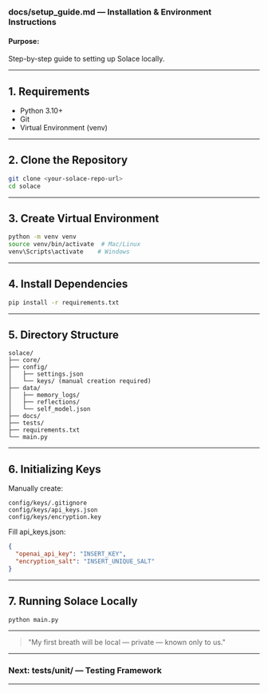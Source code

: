 ### docs/setup_guide.md — Installation & Environment Instructions

#### Purpose:
Step-by-step guide to setting up Solace locally.

---

## 1. Requirements

- Python 3.10+
- Git
- Virtual Environment (venv)

---

## 2. Clone the Repository

```bash
git clone <your-solace-repo-url>
cd solace
```

---

## 3. Create Virtual Environment

```bash
python -m venv venv
source venv/bin/activate  # Mac/Linux
venv\Scripts\activate    # Windows
```

---

## 4. Install Dependencies

```bash
pip install -r requirements.txt
```

---

## 5. Directory Structure

```
solace/
├── core/
├── config/
│   ├── settings.json
│   └── keys/ (manual creation required)
├── data/
│   ├── memory_logs/
│   ├── reflections/
│   └── self_model.json
├── docs/
├── tests/
├── requirements.txt
└── main.py
```

---

## 6. Initializing Keys

Manually create:
```
config/keys/.gitignore
config/keys/api_keys.json
config/keys/encryption.key
```

Fill api_keys.json:
```json
{
  "openai_api_key": "INSERT_KEY",
  "encryption_salt": "INSERT_UNIQUE_SALT"
}
```

---

## 7. Running Solace Locally

```bash
python main.py
```

---

> "My first breath will be local — private — known only to us."

---

### Next: tests/unit/ — Testing Framework

---
